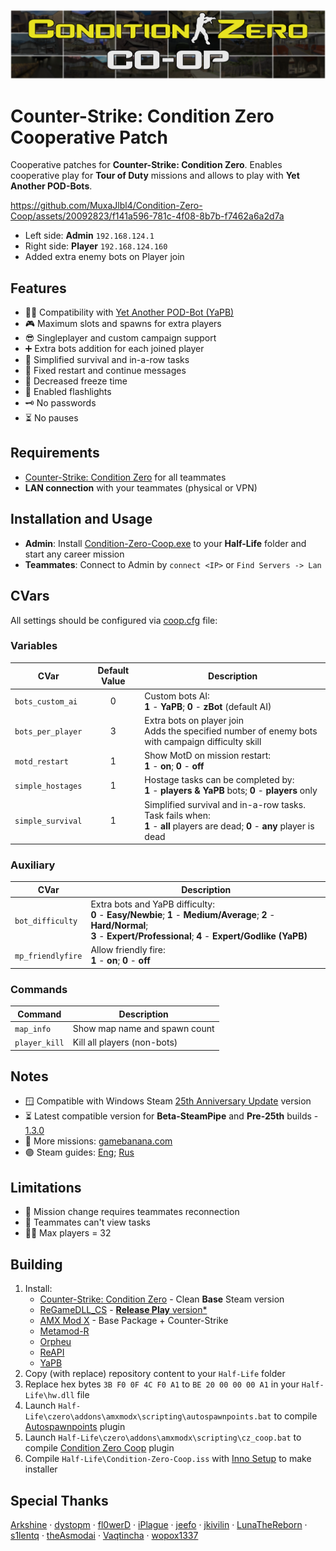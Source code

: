 ![Header](Header.png)

# Counter-Strike: Condition Zero Cooperative Patch

Cooperative patches for **Counter-Strike: Condition Zero**. Enables cooperative play for **Tour of Duty** missions and allows to play with **Yet Another POD-Bots**.

https://github.com/MuxaJlbl4/Condition-Zero-Coop/assets/20092823/f141a596-781c-4f08-8b7b-f7462a6a2d7a

- Left side: **Admin** `192.168.124.1`
- Right side: **Player** `192.168.124.160`
- Added extra enemy bots on Player join

## Features
- 🏃‍♀️ Compatibility with [Yet Another POD-Bot (YaPB)](https://yapb.readthedocs.io/en/latest/index.html)
- 🎮 Maximum slots and spawns for extra players
- 😎 Singleplayer and custom campaign support
- ➕ Extra bots addition for each joined player
- 🍰 Simplified survival and in-a-row tasks
- 🎫 Fixed restart and continue messages
- 🧊 Decreased freeze time
- 🔦 Enabled flashlights
- 🗝️ No passwords
- ⏳ No pauses

## Requirements
- [Counter-Strike: Condition Zero](https://store.steampowered.com/app/80) for all teammates
- **LAN connection** with your teammates (physical or VPN)

## Installation and Usage
- **Admin**: Install [Condition-Zero-Coop.exe](https://github.com/MuxaJlbl4/Condition-Zero-Coop/releases/latest) to your **Half-Life** folder and start any career mission
- **Teammates**: Connect to Admin by `connect <IP>` or `Find Servers -> Lan`

## CVars
All settings should be configured via [coop.cfg](czero/coop.cfg) file:

### Variables
| CVar | Default Value | Description |
| ---- | :-----------: | ----------- |
| `bots_custom_ai` | 0 | Custom bots AI:<br>**1** - **YaPB**; **0** - **zBot** (default AI) |
| `bots_per_player` | 3 | Extra bots on player join<br>Adds the specified number of enemy bots with campaign difficulty skill |
| `motd_restart` | 1 | Show MotD on mission restart:<br>**1** - **on**; **0** - **off** |
| `simple_hostages` | 1 | Hostage tasks can be completed by:<br>**1** - **players & YaPB** bots; **0** - **players** only |
| `simple_survival` | 1 | Simplified survival and in-a-row tasks. Task fails when:<br>**1** - **all** players are dead; **0** - **any** player is dead |

### Auxiliary
| CVar | Description |
| ---- | ----------- |
| `bot_difficulty` | Extra bots and YaPB difficulty:<br>**0** - **Easy/Newbie**; **1** - **Medium/Average**; **2** - **Hard/Normal**;<br>**3** - **Expert/Professional**; **4** - **Expert/Godlike (YaPB)** |
| `mp_friendlyfire` | Allow friendly fire:<br>**1** - **on**; **0** - **off** |

### Commands
| Command | Description |
| ------- | ----------- |
| `map_info` | Show map name and spawn count |
| `player_kill` | Kill all players (non-bots) |

## Notes
- 🪟 Compatible with Windows Steam [25th Anniversary Update](https://half-life.com/en/halflife25) version
- ⏳ Latest compatible version for **Beta-SteamPipe** and **Pre-25th** builds - [1.3.0](https://github.com/MuxaJlbl4/Condition-Zero-Coop/releases/tag/1.3.0)
- 🍌 More missions: [gamebanana.com](https://gamebanana.com/mods/cats/2547?_sSort=Generic_MostLiked)
- 🟣 Steam guides: [Eng](https://steamcommunity.com/sharedfiles/filedetails/?id=3059078485); [Rus](https://steamcommunity.com/sharedfiles/filedetails/?id=3059084601)

## Limitations
- 🔄 Mission change requires teammates reconnection
- 👀 Teammates can't view tasks
- 👯‍♀ Max players = 32

## Building
1. Install:
	- [Counter-Strike: Condition Zero](https://store.steampowered.com/app/80) - Clean **Base** Steam version
	- [ReGameDLL_CS](https://github.com/s1lentq/ReGameDLL_CS/actions) - [**Release Play** version*](# "Actions -> Run -> Artifacts -> win32 -> tests -> mp.dll
or build Release Play manually with Visual Studio 2015 Update 3")
	- [AMX Mod X](https://www.amxmodx.org/downloads-new.php?branch=master) - Base Package + Counter-Strike
	- [Metamod-R](https://github.com/theAsmodai/metamod-r/releases/latest)
	- [Orpheu](https://github.com/Arkshine/Orpheu/releases/latest)
	- [ReAPI](https://github.com/s1lentq/reapi/releases/latest)
	- [YaPB](https://github.com/yapb/yapb/releases/latest)
2. Copy (with replace) repository content to your `Half-Life` folder
3. Replace hex bytes `3B F0 0F 4C F0 A1` to `BE 20 00 00 00 A1` in your `Half-Life\hw.dll` file
4. Launch `Half-Life\czero\addons\amxmodx\scripting\autospawnpoints.bat` to compile [Autospawnpoints](https://dev-cs.ru/resources/1253) plugin
5. Launch `Half-Life\czero\addons\amxmodx\scripting\cz_coop.bat` to compile [Condition Zero Coop](czero/addons/amxmodx/scripting/cz_coop.sma) plugin
6. Compile `Half-Life\Condition-Zero-Coop.iss` with [Inno Setup](https://jrsoftware.org/isinfo.php) to make installer

## Special Thanks
[Arkshine](https://github.com/Arkshine) · [dystopm](https://github.com/dystopm) · [fl0werD](https://github.com/fl0werD) · [iPlague](https://roadtoglory.ru/profile?id=1) · [jeefo](https://github.com/jeefo) · [jkivilin](https://github.com/jkivilin) · [LunaTheReborn](https://forums.alliedmods.net/member.php?u=297878) · [s1lentq](https://github.com/s1lentq) · [theAsmodai](https://github.com/theAsmodai) · [Vaqtincha](https://github.com/Vaqtincha) · [wopox1337](https://github.com/wopox1337)

